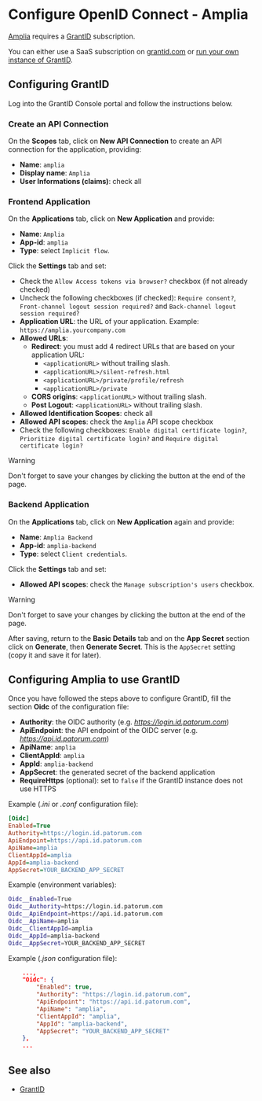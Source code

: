 ﻿# Configure OpenID Connect - Amplia

[Amplia](../index.md) requires a [GrantID](../../grant-id/index.md) subscription.

You can either use a SaaS subscription on [grantid.com](https://grantid.com/) or [run your own instance of GrantID](../../grant-id/on-premises/index.md).

## Configuring GrantID

Log into the GrantID Console portal and follow the instructions below.

### Create an API Connection

On the **Scopes** tab, click on **New API Connection** to create an API connection for the application, providing:

* **Name**: `amplia`
* **Display name**: `Amplia`
* **User Informations (claims)**: check all

### Frontend Application

On the **Applications** tab, click on **New Application** and provide:

* **Name**: `Amplia`
* **App-id**: `amplia`
* **Type**: select `Implicit flow`.

Click the **Settings** tab and set:

* Check the `Allow Access tokens via browser?` checkbox (if not already checked)
* Uncheck the following checkboxes (if checked): `Require consent?`, `Front-channel logout session required?` and `Back-channel logout session required?`
* **Application URL**: the URL of your application. Example: `https://amplia.yourcompany.com`
* **Allowed URLs**:
  * **Redirect**: you must add 4 redirect URLs that are based on your application URL:
    * `<applicationURL>` without trailing slash.
    * `<applicationURL>/silent-refresh.html`
    * `<applicationURL>/private/profile/refresh`
    * `<applicationURL>/private`
  * **CORS origins**: `<applicationURL>` without trailing slash.
  * **Post Logout**: `<applicationURL>` without trailing slash.
* **Allowed Identification Scopes**: check all
* **Allowed API scopes**: check the `Amplia` API scope checkbox
* Check the following checkboxes: `Enable digital certificate login?`, `Prioritize digital certificate login?` and `Require digital certificate login?`

> [!WARNING]
> Don't forget to save your changes by clicking the button at the end of the page.

### Backend Application

On the **Applications** tab, click on **New Application** again and provide:

* **Name**: `Amplia Backend`
* **App-id**: `amplia-backend`
* **Type**: select `Client credentials`.

Click the **Settings** tab and set:

* **Allowed API scopes**: check the `Manage subscription's users` checkbox.

> [!WARNING]
> Don't forget to save your changes by clicking the button at the end of the page.

After saving, return to the **Basic Details** tab and on the **App Secret** section click on **Generate**, then **Generate Secret**.
This is the `AppSecret` setting (copy it and save it for later).

## Configuring Amplia to use GrantID

Once you have followed the steps above to configure GrantID, fill the section **Oidc** of the configuration file:

* **Authority**: the OIDC authority (e.g. *https://login.id.patorum.com*)
* **ApiEndpoint**: the API endpoint of the OIDC server (e.g. *https://api.id.patorum.com*)
* **ApiName**: `amplia`
* **ClientAppId**: `amplia`
* **AppId**: `amplia-backend`
* **AppSecret**: the generated secret of the backend application
* **RequireHttps** (optional): set to `false` if the GrantID instance does not use HTTPS

Example (*.ini* or *.conf* configuration file):

```ini
[Oidc]
Enabled=True
Authority=https://login.id.patorum.com
ApiEndpoint=https://api.id.patorum.com
ApiName=amplia
ClientAppId=amplia
AppId=amplia-backend
AppSecret=YOUR_BACKEND_APP_SECRET
```

Example (environment variables):

```bash
Oidc__Enabled=True
Oidc__Authority=https://login.id.patorum.com
Oidc__ApiEndpoint=https://api.id.patorum.com
Oidc__ApiName=amplia
Oidc__ClientAppId=amplia
Oidc__AppId=amplia-backend
Oidc__AppSecret=YOUR_BACKEND_APP_SECRET
```

Example (*.json* configuration file):

```json
    ...,
    "Oidc": {
        "Enabled": true,
        "Authority": "https://login.id.patorum.com",
        "ApiEndpoint": "https://api.id.patorum.com",
        "ApiName": "amplia",
        "ClientAppId": "amplia",
        "AppId": "amplia-backend",
        "AppSecret": "YOUR_BACKEND_APP_SECRET"
    },
    ...
```

## See also

* [GrantID](../../grant-id/index.md)
